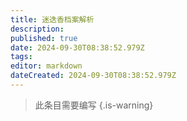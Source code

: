 ```yaml
---
title: 迷迭香档案解析
description: 
published: true
date: 2024-09-30T08:38:52.979Z
tags: 
editor: markdown
dateCreated: 2024-09-30T08:38:52.979Z
---
```


> 此条目需要编写
{.is-warning}
